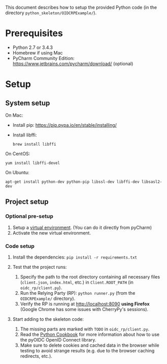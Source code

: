 This document describes how to setup the provided Python code
(in the directory ``python_skeleton/OIDCRPExample/``).

# Prerequisites

* Python 2.7 or 3.4.3
* Homebrew if using Mac
* PyCharm Community Edition: https://www.jetbrains.com/pycharm/download/ (optional)

# Setup

## System setup

On Mac:

* Install pip: https://pip.pypa.io/en/stable/installing/
* Install libffi:

  ```
  brew install libffi
  ```  
    
On CentOS:

    yum install libffi-devel
        
On Ubuntu:

    apt-get install python-dev python-pip libssl-dev libffi-dev libsasl2-dev
        
## Project setup

### Optional pre-setup
1. Setup a [virtual environment](http://docs.python-guide.org/en/latest/dev/virtualenvs/). (You can do it directly from pyCharm)
2. Activate the new virtual environment.

### Code setup
1. Install the dependencies: ``pip install -r requirements.txt``

1. Test that the project runs:
   1. Specify the path to the root directory containing all necessary files (``client.json``, 
     ``index.html``, etc.) in ``Client.ROOT_PATH`` (in ``oidc_rp/client.py``).
   1. Run the Relying Party (RP): ``python runner.py`` (from the ``OIDCRPExample/`` directory).
   1. Verify the RP is running at [http://localhost:8090](http://localhost:8090) **using Firefox**
     (Google Chrome has some issues with CherryPy's sessions).
  
1. Start adding to the skeleton code:
   1. The missing parts are marked with ``TODO`` in ``oidc_rp/client.py``.
   1. Read the [Python Cookbook](https://github.com/OpenIDC/pyoidc/blob/master/doc/examples/rp.rst) for more
     information about how to use the pyOIDC OpenID Connect library.
   1. Make sure to delete cookies and cached data in the browser while
     testing to avoid strange results (e.g. due to the browser caching
     redirects, etc.).
